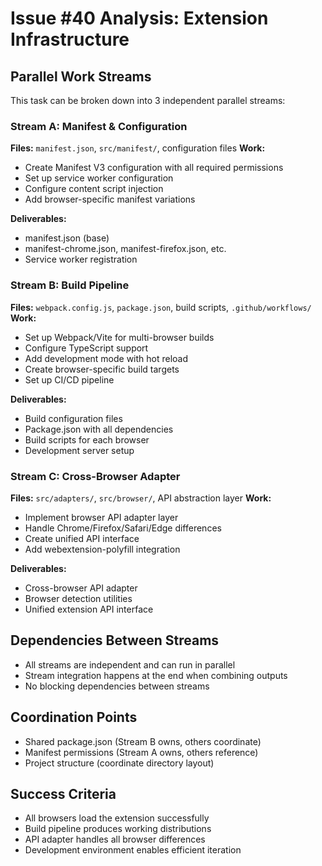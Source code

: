 # Issue #40 Analysis: Extension Infrastructure

## Parallel Work Streams

This task can be broken down into 3 independent parallel streams:

### Stream A: Manifest & Configuration
**Files:** `manifest.json`, `src/manifest/`, configuration files
**Work:**
- Create Manifest V3 configuration with all required permissions
- Set up service worker configuration
- Configure content script injection
- Add browser-specific manifest variations

**Deliverables:**
- manifest.json (base)
- manifest-chrome.json, manifest-firefox.json, etc.
- Service worker registration

### Stream B: Build Pipeline
**Files:** `webpack.config.js`, `package.json`, build scripts, `.github/workflows/`
**Work:**
- Set up Webpack/Vite for multi-browser builds
- Configure TypeScript support
- Add development mode with hot reload
- Create browser-specific build targets
- Set up CI/CD pipeline

**Deliverables:**
- Build configuration files
- Package.json with all dependencies
- Build scripts for each browser
- Development server setup

### Stream C: Cross-Browser Adapter
**Files:** `src/adapters/`, `src/browser/`, API abstraction layer
**Work:**
- Implement browser API adapter layer
- Handle Chrome/Firefox/Safari/Edge differences
- Create unified API interface
- Add webextension-polyfill integration

**Deliverables:**
- Cross-browser API adapter
- Browser detection utilities
- Unified extension API interface

## Dependencies Between Streams
- All streams are independent and can run in parallel
- Stream integration happens at the end when combining outputs
- No blocking dependencies between streams

## Coordination Points
- Shared package.json (Stream B owns, others coordinate)
- Manifest permissions (Stream A owns, others reference)
- Project structure (coordinate directory layout)

## Success Criteria
- All browsers load the extension successfully
- Build pipeline produces working distributions
- API adapter handles all browser differences
- Development environment enables efficient iteration